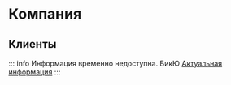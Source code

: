 # Компания
## Клиенты

::: info
Информация временно недоступна. БикЮ
[Актуальная информация](https://101.kto1.io/clients)
:::
